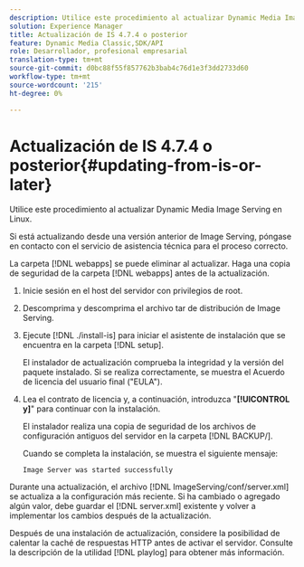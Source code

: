 ```yaml
---
description: Utilice este procedimiento al actualizar Dynamic Media Image Serving en Linux.
solution: Experience Manager
title: Actualización de IS 4.7.4 o posterior
feature: Dynamic Media Classic,SDK/API
role: Desarrollador, profesional empresarial
translation-type: tm+mt
source-git-commit: d0bc88f55f857762b3bab4c76d1e3f3dd2733d60
workflow-type: tm+mt
source-wordcount: '215'
ht-degree: 0%

---
```



# Actualización de IS 4.7.4 o posterior{#updating-from-is-or-later}

Utilice este procedimiento al actualizar Dynamic Media Image Serving en Linux.

Si está actualizando desde una versión anterior de Image Serving, póngase en contacto con el servicio de asistencia técnica para el proceso correcto.

La carpeta [!DNL webapps] se puede eliminar al actualizar. Haga una copia de seguridad de la carpeta [!DNL webapps] antes de la actualización.

1. Inicie sesión en el host del servidor con privilegios de root.
1. Descomprima y descomprima el archivo tar de distribución de Image Serving.
1. Ejecute [!DNL ./install-is] para iniciar el asistente de instalación que se encuentra en la carpeta [!DNL setup].

   El instalador de actualización comprueba la integridad y la versión del paquete instalado. Si se realiza correctamente, se muestra el Acuerdo de licencia del usuario final (&quot;EULA&quot;).
1. Lea el contrato de licencia y, a continuación, introduzca &quot;**[!UICONTROL y]**&quot; para continuar con la instalación.

   El instalador realiza una copia de seguridad de los archivos de configuración antiguos del servidor en la carpeta [!DNL BACKUP/].

   Cuando se completa la instalación, se muestra el siguiente mensaje:

   `Image Server was started successfully`

Durante una actualización, el archivo [!DNL ImageServing/conf/server.xml] se actualiza a la configuración más reciente. Si ha cambiado o agregado algún valor, debe guardar el [!DNL server.xml] existente y volver a implementar los cambios después de la actualización.

Después de una instalación de actualización, considere la posibilidad de calentar la caché de respuestas HTTP antes de activar el servidor. Consulte la descripción de la utilidad [!DNL playlog] para obtener más información.
